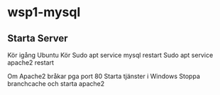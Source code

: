 # wsp1-mysql

## Starta Server

Kör igång Ubuntu
Kör
Sudo apt service mysql restart
Sudo apt service apache2 restart

Om Apache2 bråkar pga port 80
Starta tjänster i Windows
Stoppa branchcache och starta apache2

